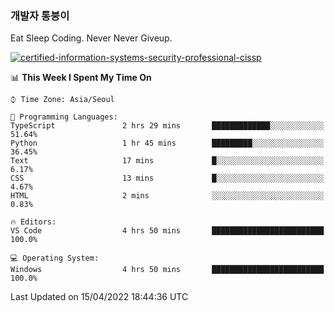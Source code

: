 ### 개발자 통붕이
Eat Sleep Coding.
Never Never Giveup.

[![certified-information-systems-security-professional-cissp](https://user-images.githubusercontent.com/44606727/157613689-acd84ec6-5f8f-4e79-89d9-a8d51f033634.png)](https://www.credly.com/badges/f394a010-85a0-450b-9136-8043af01d71c/public_url)

<!--START_SECTION:waka-->
📊 **This Week I Spent My Time On** 

```text
⌚︎ Time Zone: Asia/Seoul

💬 Programming Languages: 
TypeScript               2 hrs 29 mins       █████████████░░░░░░░░░░░░   51.64% 
Python                   1 hr 45 mins        █████████░░░░░░░░░░░░░░░░   36.45% 
Text                     17 mins             █░░░░░░░░░░░░░░░░░░░░░░░░   6.17% 
CSS                      13 mins             █░░░░░░░░░░░░░░░░░░░░░░░░   4.67% 
HTML                     2 mins              ░░░░░░░░░░░░░░░░░░░░░░░░░   0.83%

🔥 Editors: 
VS Code                  4 hrs 50 mins       █████████████████████████   100.0%

💻 Operating System: 
Windows                  4 hrs 50 mins       █████████████████████████   100.0%

```


 Last Updated on 15/04/2022 18:44:36 UTC
<!--END_SECTION:waka-->
